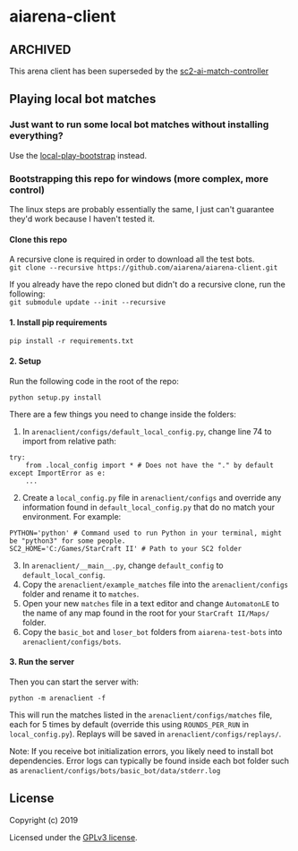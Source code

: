 # aiarena-client

## ARCHIVED
This arena client has been superseded by the [sc2-ai-match-controller](https://github.com/aiarena/sc2-ai-match-controller)

## Playing local bot matches

### Just want to run some local bot matches without installing everything?
Use the [local-play-bootstrap](https://github.com/aiarena/local-play-bootstrap) instead.

### Bootstrapping this repo for windows (more complex, more control)

The linux steps are probably essentially the same, I just can't guarantee they'd work because I haven't tested it.

#### Clone this repo
A recursive clone is required in order to download all the test bots.  
`git clone --recursive https://github.com/aiarena/aiarena-client.git`

If you already have the repo cloned but didn't do a recursive clone, run the following:  
`git submodule update --init --recursive`

#### 1. Install pip requirements

```
pip install -r requirements.txt
```

#### 2. Setup

Run the following code in the root of the repo:
```
python setup.py install
```

There are a few things you need to change inside the folders:
1. In `arenaclient/configs/default_local_config.py`, change line 74 to import from relative path:
```
try:
    from .local_config import * # Does not have the "." by default
except ImportError as e:
    ...
```
2. Create a `local_config.py` file in `arenaclient/configs` and override any information found in `default_local_config.py` that do no match your environment. For example:
```
PYTHON='python' # Command used to run Python in your terminal, might be "python3" for some people.
SC2_HOME='C:/Games/StarCraft II' # Path to your SC2 folder
```
3. In `arenaclient/__main__.py`, change `default_config` to `default_local_config`.
4. Copy the `arenaclient/example_matches` file into the `arenaclient/configs` folder and rename it to `matches`.
5. Open your new `matches` file in a text editor and change `AutomatonLE` to the name of any map found in the root for your `StarCraft II/Maps/` folder.
6. Copy the `basic_bot` and `loser_bot` folders from `aiarena-test-bots` into `arenaclient/configs/bots`.

#### 3. Run the server

Then you can start the server with:
```
python -m arenaclient -f
```
This will run the matches listed in the `arenaclient/configs/matches` file, each for 5 times by default (override this using `ROUNDS_PER_RUN` in `local_config.py`). Replays will be saved in `arenaclient/configs/replays/`.

Note: If you receive bot initialization errors, you likely need to install bot dependencies. Error logs can typically be found inside each bot folder such as `arenaclient/configs/bots/basic_bot/data/stderr.log`

## License

Copyright (c) 2019

Licensed under the [GPLv3 license](LICENSE).
